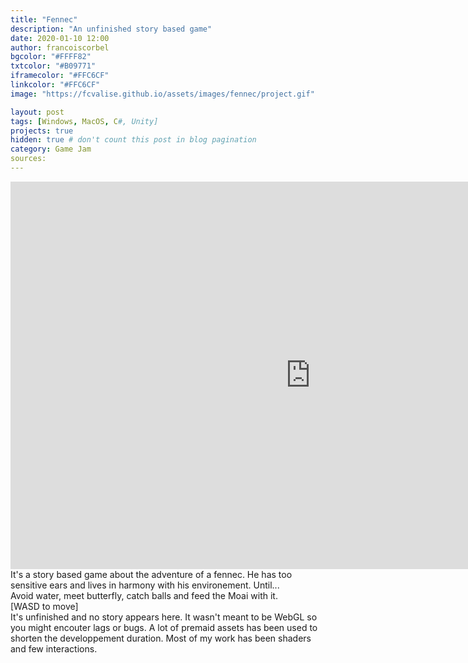 ```yaml
---
title: "Fennec"
description: "An unfinished story based game"
date: 2020-01-10 12:00
author: francoiscorbel
bgcolor: "#FFFF82"
txtcolor: "#B09771"
iframecolor: "#FFC6CF"
linkcolor: "#FFC6CF"
image: "https://fcvalise.github.io/assets/images/fennec/project.gif"

layout: post
tags: [Windows, MacOS, C#, Unity]
projects: true
hidden: true # don't count this post in blog pagination
category: Game Jam
sources: 
---
```

<div class="general-margin full-width">
    <div style="">
        <iframe class="unity" style="width:960px;" src="https://itch.io/embed-upload/2377413?color=FFFF82" width="960" height="620" 
        scrolling="no" frameborder="0"></iframe>
    </div>
</div>

<div class="text general-margin">
It's a story based game about the adventure of a fennec. He has too sensitive ears and lives in harmony with his environement. Until...
</div>
<div class="text general-margin">
Avoid water, meet butterfly, catch balls and feed the Moai with it.
</div>
<div class="text general-margin">
[WASD to move]
</div>
<div class="text general-margin">
It's unfinished and no story appears here. It wasn't meant to be WebGL so you might encouter lags or bugs. A lot of premaid assets has been used to shorten the developpement duration. Most of my work has been shaders and few interactions.
</div>
